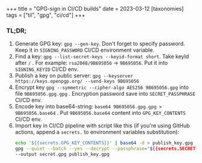 +++
title = "GPG-sign in CI/CD builds"
date = 2023-03-12
[taxonomies]
tags = ["til", "gpg", "ci/cd"]
+++

### TL;DR;
1. Generate GPG key: `gpg --gen-key`. Don't forget to specify password. Keep it in `SIGNING_PASSWORD` CI/CD environment variable.
2. Find a key: `gpg --list-secret-keys --keyid-format short`. Take keyId after `/` . For example: `rsa2048/9B695056` -> `9B695056`. Put it into `SIGNING_KEYID` CI/CD env.
3. Publish a key on public server: `gpg --keyserver https://keys.openpgp.org/ --send-keys 9B695056`
4. Encrypt key `gpg --symmetric --cipher-algo AES256 9B695056.gpg` into file `9B695056.gpg.gpg` . Encryption password save into `SECRET_PASSPHRASE` CI/CD env.
5. Encode key into base64-string: `base64 9B695056.gpg.gpg > 9B695056.base64` . Put `9B695056.base64` content into `GPG_KEY_CONTENTS` CI/CD env.
6. Import key in CI/CD pipeline with script like this (if you're using GitHub actions, append a `secrets.` to environment variables substitution):
    ```bash
    echo '${{secrets.GPG_KEY_CONTENTS}}' | base64 -d > publish_key.gpg
    gpg --quiet --batch --yes --decrypt --passphrase="${{secrets.SECRET_PASSPHRASE}}" \
    --output secret.gpg publish_key.gpg
    ```

<!-- more -->
